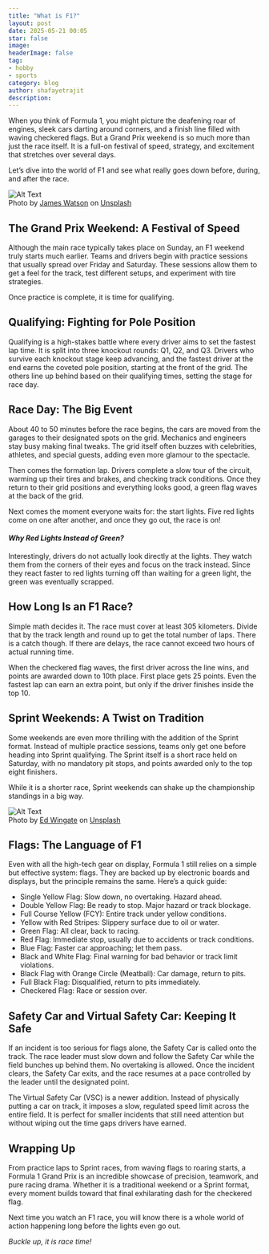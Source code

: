```yaml
---
title: "What is F1?"
layout: post
date: 2025-05-21 00:05
star: false
image: 
headerImage: false
tag:
- hobby
- sports 
category: blog
author: shafayetrajit
description: 
---
```


When you think of Formula 1, you might picture the deafening roar of engines, sleek cars darting around corners, and a finish line filled with waving checkered flags. But a Grand Prix weekend is so much more than just the race itself. It is a full-on festival of speed, strategy, and excitement that stretches over several days.

Let’s dive into the world of F1 and see what really goes down before, during, and after the race.

<img class="image" src="{{ site.url }}/assets/f1-car.jpg" alt="Alt Text">
<figcaption class="caption">Photo by <a href="https://unsplash.com/@just_anotha_photographer?utm_content=creditCopyText&utm_medium=referral&utm_source=unsplash">James Watson</a> on <a href="https://unsplash.com/photos/a-race-car-driving-down-a-race-track-DvtJ34FAHOA?utm_content=creditCopyText&utm_medium=referral&utm_source=unsplash">Unsplash</a>
      </figcaption>

## The Grand Prix Weekend: A Festival of Speed

Although the main race typically takes place on Sunday, an F1 weekend truly starts much earlier.
Teams and drivers begin with practice sessions that usually spread over Friday and Saturday. These sessions allow them to get a feel for the track, test different setups, and experiment with tire strategies.

Once practice is complete, it is time for qualifying.

## Qualifying: Fighting for Pole Position

Qualifying is a high-stakes battle where every driver aims to set the fastest lap time. It is split into three knockout rounds: Q1, Q2, and Q3. Drivers who survive each knockout stage keep advancing, and the fastest driver at the end earns the coveted pole position, starting at the front of the grid. The others line up behind based on their qualifying times, setting the stage for race day.

## Race Day: The Big Event

About 40 to 50 minutes before the race begins, the cars are moved from the garages to their designated spots on the grid. Mechanics and engineers stay busy making final tweaks. The grid itself often buzzes with celebrities, athletes, and special guests, adding even more glamour to the spectacle.

Then comes the formation lap. Drivers complete a slow tour of the circuit, warming up their tires and brakes, and checking track conditions. Once they return to their grid positions and everything looks good, a green flag waves at the back of the grid.

Next comes the moment everyone waits for: the start lights. Five red lights come on one after another, and once they go out, the race is on!

#### _Why Red Lights Instead of Green?_

Interestingly, drivers do not actually look directly at the lights. They watch them from the corners of their eyes and focus on the track instead. Since they react faster to red lights turning off than waiting for a green light, the green was eventually scrapped.

## How Long Is an F1 Race?

Simple math decides it. The race must cover at least 305 kilometers. Divide that by the track length and round up to get the total number of laps. There is a catch though. If there are delays, the race cannot exceed two hours of actual running time.

When the checkered flag waves, the first driver across the line wins, and points are awarded down to 10th place. First place gets 25 points. Even the fastest lap can earn an extra point, but only if the driver finishes inside the top 10.

## Sprint Weekends: A Twist on Tradition

Some weekends are even more thrilling with the addition of the Sprint format. Instead of multiple practice sessions, teams only get one before heading into Sprint qualifying. The Sprint itself is a short race held on Saturday, with no mandatory pit stops, and points awarded only to the top eight finishers.

While it is a shorter race, Sprint weekends can shake up the championship standings in a big way.

<img class="image" src="{{ site.url }}/assets/f1-flag.jpg" alt="Alt Text">
<figcaption class="caption">Photo by <a href="https://unsplash.com/@ed_wingate?utm_content=creditCopyText&utm_medium=referral&utm_source=unsplash">Ed Wingate</a> on <a href="https://unsplash.com/photos/a-group-of-people-with-umbrellas-on-a-race-track-GivN-iWyFLA?utm_content=creditCopyText&utm_medium=referral&utm_source=unsplash">Unsplash</a>
      </figcaption>

## Flags: The Language of F1

Even with all the high-tech gear on display, Formula 1 still relies on a simple but effective system: flags. They are backed up by electronic boards and displays, but the principle remains the same. Here’s a quick guide:

- Single Yellow Flag: Slow down, no overtaking. Hazard ahead.
- Double Yellow Flag: Be ready to stop. Major hazard or track blockage.
- Full Course Yellow (FCY): Entire track under yellow conditions.
- Yellow with Red Stripes: Slippery surface due to oil or water.
- Green Flag: All clear, back to racing.
- Red Flag: Immediate stop, usually due to accidents or track conditions.
- Blue Flag: Faster car approaching; let them pass.
- Black and White Flag: Final warning for bad behavior or track limit violations.
- Black Flag with Orange Circle (Meatball): Car damage, return to pits.
- Full Black Flag: Disqualified, return to pits immediately.
- Checkered Flag: Race or session over.

## Safety Car and Virtual Safety Car: Keeping It Safe

If an incident is too serious for flags alone, the Safety Car is called onto the track. The race leader must slow down and follow the Safety Car while the field bunches up behind them. No overtaking is allowed. Once the incident clears, the Safety Car exits, and the race resumes at a pace controlled by the leader until the designated point.

The Virtual Safety Car (VSC) is a newer addition. Instead of physically putting a car on track, it imposes a slow, regulated speed limit across the entire field. It is perfect for smaller incidents that still need attention but without wiping out the time gaps drivers have earned.

## Wrapping Up

From practice laps to Sprint races, from waving flags to roaring starts, a Formula 1 Grand Prix is an incredible showcase of precision, teamwork, and pure racing drama.
Whether it is a traditional weekend or a Sprint format, every moment builds toward that final exhilarating dash for the checkered flag.

Next time you watch an F1 race, you will know there is a whole world of action happening long before the lights even go out.

_Buckle up, it is race time!_